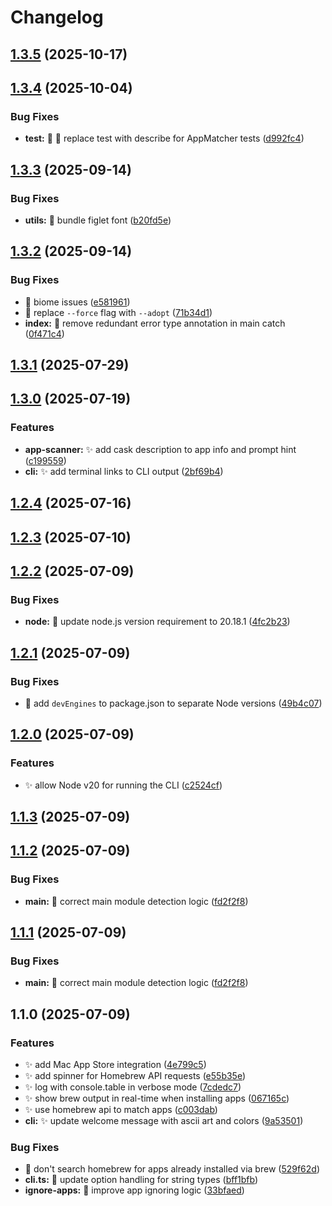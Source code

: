 # Changelog

## [1.3.5](https://github.com/deepfriedmind/convert-apps-to-homebrew/compare/1.3.4...1.3.5) (2025-10-17)

## [1.3.4](https://github.com/deepfriedmind/convert-apps-to-homebrew/compare/1.3.3...1.3.4) (2025-10-04)

### Bug Fixes

* **test:** 🐛 🚨 replace test with describe for AppMatcher tests ([d992fc4](https://github.com/deepfriedmind/convert-apps-to-homebrew/commit/d992fc4a8eb2888b3cab41d750084a39b1da8b3b))

## [1.3.3](https://github.com/deepfriedmind/convert-apps-to-homebrew/compare/1.3.2...1.3.3) (2025-09-14)

### Bug Fixes

* **utils:** 🐛 bundle figlet font ([b20fd5e](https://github.com/deepfriedmind/convert-apps-to-homebrew/commit/b20fd5eacce0b54ef544e4148954adcaa6061f5b))

## [1.3.2](https://github.com/deepfriedmind/convert-apps-to-homebrew/compare/1.3.1...1.3.2) (2025-09-14)

### Bug Fixes

* 🐛 biome issues ([e581961](https://github.com/deepfriedmind/convert-apps-to-homebrew/commit/e581961e22d2ea9ceddb134fd1274e4b3ebd76b9))
* 🐛 replace `--force` flag with `--adopt` ([71b34d1](https://github.com/deepfriedmind/convert-apps-to-homebrew/commit/71b34d11aa90cbafca8116def6379118c9cc844b))
* **index:** 🐛 remove redundant error type annotation in main catch ([0f471c4](https://github.com/deepfriedmind/convert-apps-to-homebrew/commit/0f471c4665ad87125f169e6cfbefd8af4e3404e5))

## [1.3.1](https://github.com/deepfriedmind/convert-apps-to-homebrew/compare/1.3.0...1.3.1) (2025-07-29)

## [1.3.0](https://github.com/deepfriedmind/convert-apps-to-homebrew/compare/1.2.4...1.3.0) (2025-07-19)

### Features

* **app-scanner:** ✨ add cask description to app info and prompt hint ([c199559](https://github.com/deepfriedmind/convert-apps-to-homebrew/commit/c1995595a6eb662d0223f94d1e553518d667ea91))
* **cli:** ✨ add terminal links to CLI output ([2bf69b4](https://github.com/deepfriedmind/convert-apps-to-homebrew/commit/2bf69b4384ac689ab8ff20b02a84e04c5f54d3f3))

## [1.2.4](https://github.com/deepfriedmind/convert-apps-to-homebrew/compare/1.2.3...1.2.4) (2025-07-16)

## [1.2.3](https://github.com/deepfriedmind/convert-apps-to-homebrew/compare/1.2.2...1.2.3) (2025-07-10)

## [1.2.2](https://github.com/deepfriedmind/convert-apps-to-homebrew/compare/1.2.1...1.2.2) (2025-07-09)

### Bug Fixes

* **node:** 🐛 update node.js version requirement to 20.18.1 ([4fc2b23](https://github.com/deepfriedmind/convert-apps-to-homebrew/commit/4fc2b230d9086236bf6827eb7f90f613d3fb38a3))

## [1.2.1](https://github.com/deepfriedmind/convert-apps-to-homebrew/compare/1.2.0...1.2.1) (2025-07-09)

### Bug Fixes

* 🐛 add `devEngines` to package.json to separate Node versions ([49b4c07](https://github.com/deepfriedmind/convert-apps-to-homebrew/commit/49b4c070d011b08147bfccac035544f04c3c3ed7))

## [1.2.0](https://github.com/deepfriedmind/convert-apps-to-homebrew/compare/1.1.3...1.2.0) (2025-07-09)

### Features

* ✨ allow Node v20 for running the CLI ([c2524cf](https://github.com/deepfriedmind/convert-apps-to-homebrew/commit/c2524cfc384df5ec532991b20dfc3279d6776c89))

## [1.1.3](https://github.com/deepfriedmind/convert-apps-to-homebrew/compare/1.1.2...1.1.3) (2025-07-09)

## [1.1.2](https://github.com/deepfriedmind/convert-apps-to-homebrew/compare/1.1.0...1.1.2) (2025-07-09)

### Bug Fixes

* **main:** 🐛 correct main module detection logic ([fd2f2f8](https://github.com/deepfriedmind/convert-apps-to-homebrew/commit/fd2f2f8f71b00b5c16495e86f24108f3286720af))

## [1.1.1](https://github.com/deepfriedmind/convert-apps-to-homebrew/compare/1.1.0...1.1.1) (2025-07-09)

### Bug Fixes

* **main:** 🐛 correct main module detection logic ([fd2f2f8](https://github.com/deepfriedmind/convert-apps-to-homebrew/commit/fd2f2f8f71b00b5c16495e86f24108f3286720af))

## 1.1.0 (2025-07-09)

### Features

* ✨ add Mac App Store integration ([4e799c5](https://github.com/deepfriedmind/convert-apps-to-homebrew/commit/4e799c58b966d07a3f05a3e5ac7437bb3c4a2711))
* ✨ add spinner for Homebrew API requests ([e55b35e](https://github.com/deepfriedmind/convert-apps-to-homebrew/commit/e55b35e040e98671eeae26520072fa379255afa7))
* ✨ log with console.table in verbose mode ([7cdedc7](https://github.com/deepfriedmind/convert-apps-to-homebrew/commit/7cdedc7aad7b14c10f7d54919d9dd35af26af36b))
* ✨ show brew output in real-time when installing apps ([067165c](https://github.com/deepfriedmind/convert-apps-to-homebrew/commit/067165caf8e7147536754992bf889a2fc58ce408))
* ✨ use homebrew api to match apps ([c003dab](https://github.com/deepfriedmind/convert-apps-to-homebrew/commit/c003dab09491c65240741edf4d8e3d0c7a60d149))
* **cli:** ✨ update welcome message with ascii art and colors ([9a53501](https://github.com/deepfriedmind/convert-apps-to-homebrew/commit/9a535012f03a90d1212aa54daf844a7ab2f07d65))

### Bug Fixes

* 🐛 don't search homebrew for apps already installed via brew ([529f62d](https://github.com/deepfriedmind/convert-apps-to-homebrew/commit/529f62d929047469098e651723d3851804de6167))
* **cli.ts:** 🐛 update option handling for string types ([bff1bfb](https://github.com/deepfriedmind/convert-apps-to-homebrew/commit/bff1bfb0e08c2b29e619a4af2f006d0c554323ac))
* **ignore-apps:** 🐛 improve app ignoring logic ([33bfaed](https://github.com/deepfriedmind/convert-apps-to-homebrew/commit/33bfaed8db40d32f8d0f4a9f15f1944da705524f))
